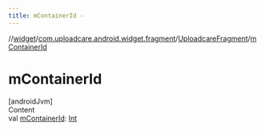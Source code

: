 ```yaml
---
title: mContainerId -
---
```

//[widget](../../index.md)/[com.uploadcare.android.widget.fragment](../index.md)/[UploadcareFragment](index.md)/[mContainerId](m-container-id.md)



# mContainerId  
[androidJvm]  
Content  
val [mContainerId](m-container-id.md): [Int](https://kotlinlang.org/api/latest/jvm/stdlib/kotlin/-int/index.html)  



